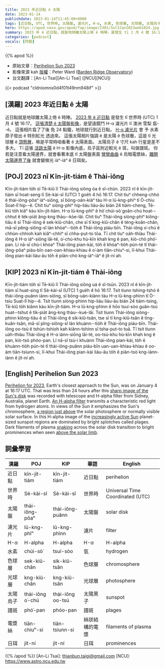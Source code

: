 ```yaml
---
title: 2023 年近日點 ê 太陽
date: 2023-01-14
publishdate: 2023-01-14T11:45:00+0800
tags: [近日點, UTC, 世界時, 太陽盤, 濾光片, H-α, 水素, 色球層, 光球層, 太陽烏子, 譜斑, 電漿絲, 日珥]
hero: https://apod.nasa.gov/apod/fap/image/2301/Sol3Jan2023web1024.jpg
summary: 2023 年 ê 近日點，就是地球離太陽上倚 ê 時陣，是發生 tī 1 月 4 號 16:17 UTC 世界時。
categories: [podcast]
vocals: [阿錕]
---
```


{{% apod %}}

- 原始文章：[Perihelion Sun 2023](https://apod.nasa.gov/apod/ap230114.html)
- 影像來源 kah [版權][copyright]：Peter Ward ([Barden Ridge Observatory](http://www.atscope.com.au/BRO/bardenridgeobs.html))
- 台文翻譯：[An-Li Tsai][An-Li Tsai] ([NCU][NCU])

{{< podcast "cldniomnx0d4f01t49nm948if" >}}

## [漢羅] 2023 年近日點 ê 太陽
近日點就是地球離太陽上倚 ê 時陣。
[2023 年 ê 近日點][Perihelion for 2023] 是發生 tī 世界時 (UTC) 1 月 4 號 16:17。
[這張清楚 ê 太陽盤影像][sharp image of the Sun's disk]，是望遠鏡鬥 H-α 濾光片 tī 澳洲 雪梨 翕--ê。
這張相片翕了了後 免 24 點鐘，地球就行到近日點。
[H-α 濾光片][An H-alpha filter] 會 予 水素原子發出 ê 特別紅光 透過來。
這張太陽相片強調 ê 是太陽 ê 色球層，這是 tī 光球層 ê [頂懸層][a region just above]，嘛是平常時咱看著 ê 太陽表面。
太陽烏子 ê 寸尺 kah 行星是差不多大。
Tī 這張 [活跳太陽][increasingly active Sun] ê H-α 影像內底，烏子區附近較光 ê 斑，叫做譜斑。
你若是注意看太陽邊界，就會看著本底 tī 太陽盤表面 [彎彎曲曲][snaking] ê 烏暗電漿絲，[離開太陽邊界了後][above the solar limb] 就會變做光 iàⁿ-iàⁿ ê 日珥矣。


## [POJ] 2023 nî Kīn-ji̍t-tiám ê Thài-iông
Kīn-ji̍t-tiám to̍h sī Tē-kiû lī Thài-iông siōng óa ê sî-chūn.
2023 nî ê kīn-ji̍t-tiám sī hoat-seng tī Sè-kài-sî (UTC) 1 goe̍h 4 hō 16:17.
Chit tiuⁿ chheng-chhó ê thài-iông-pôaⁿ iáⁿ-siōng, sī bōng-oán-kiàⁿ tàu H-α lū-kng-phìⁿ tī Ò-chiu Soat-lî hip--ê.
Chit tiuⁿ siòng-phìⁿ hip-liáu liáu-āu bián 24 tiám-cheng, Tē-kiû to̍h kiâⁿ kàu kīn-ji̍t-tiám.
H-α lū-kng-phìⁿ ē hō͘ chúi-sò͘ goân-chú hoat--chhut ê te̍k-pia̍t âng-kng thàu--kòe-lâi.
Chit tiuⁿ Thài-iông siòng-phìⁿ kiông-tiāu ê sī Thài-iông ê sek-kiû-chân, che sī tī kng-kiû-chân ê téng-koân-chân, mā-sī pêng-siông-sî lán khòaⁿ--tio̍h ê Thài-iông piáu-bīn.
Thài-iông o͘-chú ê chhùn-chhioh kah kiâⁿ-chhiⁿ sī chha-put-to tōa.
Tī chit tiuⁿ oa̍h-thiàu Thài-iông ê H-α iáⁿ-siōng lāi-té, o͘-chú-khu hù-kīn khah kng ê pan, kiò-chò phó͘-pan.
Lí nā-sī chù-ì khòaⁿ Thài-iông pian-kài, to̍h ē khòaⁿ-tio̍h pún-té tī thài-iông-pôaⁿ piáu-bīn oan-oan-khiau-khiau ê o͘-àm tiān-chiuⁿ-si, lī-khui Thài-iông pian-kài liáu-āu to̍h ē piàn-chò kng-iàⁿ-iàⁿ ê ji̍t-ní ah.

## [KIP] 2023 nî Kīn-ji̍t-tiám ê Thài-iông
Kīn-ji̍t-tiám to̍h sī Tē-kiû lī Thài-iông siōng uá ê sî-tsūn.
2023 nî ê kīn-ji̍t-tiám sī huat-sing tī Sè-kài-sî (UTC) 1 gue̍h 4 hō 16:17.
Tsit tiunn tshing-tshó ê thài-iông-puânn iánn-siōng, sī bōng-uán-kiànn tàu H-α lū-kng-phìnn tī Ò-tsiu Suat-lî hip--ê.
Tsit tiunn siòng-phìnn hip-liáu liáu-āu bián 24 tiám-tsing, Tē-kiû to̍h kiânn kàu kīn-ji̍t-tiám.
H-α lū-kng-phìnn ē hōo tsuí-sòo guân-tsú huat--tshut ê ti̍k-pia̍t âng-kng thàu--kuè-lâi.
Tsit tiunn Thài-iông siòng-phìnn kiông-tiāu ê sī Thài-iông ê sik-kiû-tsân, tse sī tī kng-kiû-tsân ê tíng-kuân-tsân, mā-sī pîng-siông-sî lán khuànn--tio̍h ê Thài-iông piáu-bīn.
Thài-iông oo-tsú ê tshùn-tshioh kah kiânn-tshinn sī tsha-put-to tuā.
Tī tsit tiunn ua̍h-thiàu Thài-iông ê H-α iánn-siōng lāi-té, oo-tsú-khu hù-kīn khah kng ê pan, kiò-tsò phóo-pan.
Lí nā-sī tsù-ì khuànn Thài-iông pian-kài, to̍h ē khuànn-tio̍h pún-té tī thài-iông-puânn piáu-bīn uan-uan-khiau-khiau ê oo-àm tiān-tsiunn-si, lī-khui Thài-iông pian-kài liáu-āu to̍h ē piàn-tsò kng-iànn-iànn ê ji̍t-ní ah.


## [English] Perihelion Sun 2023
[Perihelion for 2023][Perihelion for 2023], Earth's closest approach to the Sun, was on January 4 at 16:17 UTC.
That was less than 24 hours after this [sharp image of the Sun's disk][sharp image of the Sun's disk] was recorded with telescope and H-alpha filter from Sidney, Australia, planet Earth.
[An H-alpha filter][An H-alpha filter] transmits a characteristic red light from hydrogen atoms.
In views of the Sun it emphasizes the Sun's chromosphere, [a region just above][a region just above] the solar photosphere or normally visible solar surface.
In this H-alpha image of the [increasingly active Sun][increasingly active Sun] planet-sized sunspot regions are dominated by bright splotches called plages.
Dark filaments of plasma [snaking][snaking] across the solar disk transition to bright prominences when seen [above the solar limb][above the solar limb].


## 詞彙學習

|漢羅|POJ|KIP|華語|English|
|-|-|-|-|-|
|近日點|kīn-ji̍t-tiám|kīn-ji̍t-tiám|近日點|perihelion|
|世界時|Sè-kài-sî|Sè-kài-sî|世界時|Universal Time Coordinated (UTC)|
|太陽盤|thài-iông-pôaⁿ|thài-iông-puânn|太陽盤|solar disk|
|濾光片|lū-kng-phìⁿ|lū-kng-phìnn|濾片|filter|
|H-α|H-alpha|H-alpha|H-α|H-alpha|
|水素|chúi-sò͘|tsuí-sòo|氫|hydrogen|
|色球層|sek-kiû-chân|sik-kiû-tsân|色球層|chromosphere|
|光球層|kng-kiû-chân|kng-kiû-tsân|光球層|photosphere|
|太陽烏子|thài-iông o͘-chú|thài-iông oo-tsú|太陽黑子|sunspot|
|譜斑|phó͘-pan|phóo-pan|譜斑|plages|
|電漿絲|tiān-chiuⁿ-si|tiān-tsiunn-si|絲狀結構的電漿|filaments of plasma|
|日珥|ji̍t-ní|ji̍t-ní|日珥|prominences|

{{% /apod %}}
[An-Li Tsai]: thianbun.taigi@gmail.com
[NCU]: https://www.astro.ncu.edu.tw

[copyright]: https://apod.nasa.gov/apod/fap/lib/about_apod.html#srapply
[License]: https://creativecommons.org/licenses/by/2.0/

[Perihelion for 2023]:https://www.thesuntoday.org/solstice-equinox/perihelion-2023/
[sharp image of the Sun's disk]:http://www.atscope.com.au/BRO/gallery590.html
[An H-alpha filter]:https://skyandtelescope.org/observing/guide-to-observing-the-sun-in-h-alpha092321050923/
[a region just above]:https://www.nasa.gov/mission_pages/iris/multimedia/layerzoo.html
[increasingly active Sun]:https://blogs.nasa.gov/solarcycle25/2023/01/10/strong-solar-flare-erupts-from-sun-4/
[snaking]:https://apod.nasa.gov/apod/ap220913.html
[above the solar limb]:https://apod.nasa.gov/apod/ap220624.htmll
